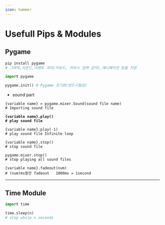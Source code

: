 ```yaml
---
icon: hammer
---
```


# Usefull Pips & Modules

## Pygame

```python
pip install pygame
# 그래픽,사운드,이벤트 처리(키보드, 마우스 입력 감지),애니메이션 등을 지원

import pygame

pygame.init() # Pygame 초기화(반드시필요)
```

* sound part

<pre class="language-python"><code class="lang-python">{variable name} = pygame.mixer.Sound(sound file name)
# Importing sound file

<strong>{variable name}.play()
</strong><strong># play sound file
</strong>
{variable name}.play(-1)
# play sound file Infinite loop

{variable name}.stop()
# stop sound file

pygame.mixer.stop()
# stop playing all sound files

{variable name}.fadeout(num)
# (num)ms동안 fadeout   1000ms = 1second
</code></pre>



***

## Time Module

```python
import time 

time.sleep(n) 
# stop while n seconds 
```

